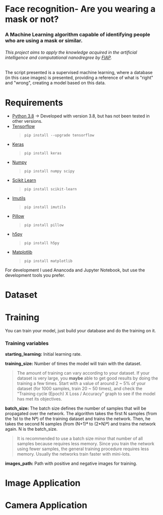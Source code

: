 # Face recognition- Are you wearing a mask or not?
<h3>A Machine Learning algorithm capable of identifying people who are using a mask or similar.</h3>
<h6>This project aims to apply the knowledge acquired in the artificial intelligence and computational nanodregree by <a href="https://www.fiap.com.br/" target="_blank">FIAP</a>.</h6>

<p>
The script presented is a supervised machine learning, where a database (in this case images) is presented, providing a reference of what is "right" and "wrong", creating a model based on this data.
</p>

# Requirements
<ul>
  <li><a href="https://www.python.org/downloads/release/python-389/">Python 3.8</a> -> Developed with version 3.8, but has not been tested in other versions.</li>
  <li><a href="https://www.tensorflow.org/">Tensorflow</a>
    <blockquote>
      <code>pip install --upgrade tensorflow</code>
    </blockquote>
  </li>
  <li><a href="https://keras.io/">Keras</a>
    <blockquote>
      <code>pip install keras</code>
    </blockquote>
  </li>
  <li><a href="https://numpy.org/">Numpy</a>
    <blockquote>
      <code>pip install numpy scipy</code>
    </blockquote>
  </li>
  <li><a href="https://scikit-learn.org/">Scikit Learn</a>
    <blockquote>
      <code>pip install scikit-learn</code>
    </blockquote>
  </li>
  <li><a href="https://pypi.org/project/imutils/">Imutils</a>
    <blockquote>
      <code>pip install imutils</code>
    </blockquote>
  </li>
  <li><a href="https://pillow.readthedocs.io/">Pillow</a>
    <blockquote>
      <code>pip install pillow</code>
    </blockquote>
  </li>
  <li><a href="https://www.h5py.org/">h5py</a>
    <blockquote>
      <code>pip install h5py</code>
    </blockquote>
  </li>
  <li><a href="https://matplotlib.org/">Matplotlib</a>
    <blockquote>
      <code>pip install matplotlib</code>
    </blockquote>
  </li>
</ul>
For development I used Anancoda and Jupyter Notebook, but use the development tools you prefer.

# Dataset

# Training
<p>
You can train your model, just build your database and do the training on it.
</p>
<p>
<h3>Training variables</h3>
<p><b>starting_learning:</b> Initial learning rate.</p>
<p><b>training_size:</b> Number of times the model will train with the dataset.
  <p>
    <blockquote>
    The amount of training can vary according to your dataset. If your dataset is very large, you <b>maybe</b> able to get good results by doing the training a few times. Start with a value of around 2 ~ 5% of your dataset (for 1000 samples, train 20 ~ 50 times), and check the "Training cycle (Epoch) X Loss / Accuracy" graph to see if the model has met its objectives.
    </blockquote>
  </p>
</p>
<p><b>batch_size:</b> The batch size defines the number of samples that will be propagated over the network. The algorithm takes the first N samples (from the 1st to the Nª) of the training dataset and trains the network. Then, he takes the second N samples (from (N+1)ª to (2*N)ª) and trains the network again. N is the batch_size.
  <p>
    <blockquote>
    It is recommended to use a batch size minor that number of all samples because requires less memory. Since you train the network using fewer samples, the general training procedure requires less memory. Usually the networks train faster with mini-lots.
    </blockquote>
  </p>
</p>
<p><b>images_path:</b> Path with positive and negative images for training.</p>
</p>

# Image Application

# Camera Application
